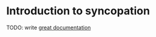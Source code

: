 # Introduction to syncopation

TODO: write [great documentation](http://jacobian.org/writing/what-to-write/)
